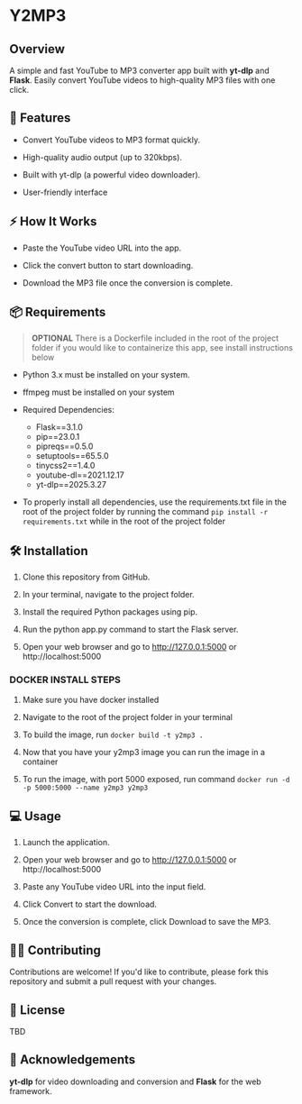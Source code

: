 # Y2MP3

## Overview

A simple and fast YouTube to MP3 converter app built with **yt-dlp** and **Flask**. Easily convert YouTube videos to high-quality MP3 files with one click.

## 🚀 Features

- Convert YouTube videos to MP3 format quickly.

- High-quality audio output (up to 320kbps).

- Built with yt-dlp (a powerful video downloader).

- User-friendly interface 



## ⚡ How It Works

- Paste the YouTube video URL into the app.

- Click the convert button to start downloading.

- Download the MP3 file once the conversion is complete.



## 📦 Requirements

> **OPTIONAL**
> There is a Dockerfile included in the root of the project folder if you would like to containerize this app, see install instructions below

- Python 3.x must be installed on your system.

- ffmpeg must be installed on your system

- Required Dependencies:
    - Flask==3.1.0
    - pip==23.0.1
    - pipreqs==0.5.0
    - setuptools==65.5.0
    - tinycss2==1.4.0
    - youtube-dl==2021.12.17
    - yt-dlp==2025.3.27

- To properly install all dependencies, use the requirements.txt file in the root of the project folder by running the command `pip install -r requirements.txt` while in the root of the project folder

## 🛠 Installation

1. Clone this repository from GitHub.

1. In your terminal, navigate to the project folder.

1. Install the required Python packages using pip.

1. Run the python app.py command to start the Flask server.

1. Open your web browser and go to http://127.0.0.1:5000 or http://localhost:5000


### DOCKER INSTALL STEPS

1. Make sure you have docker installed 

1. Navigate to the root of the project folder in your terminal

1. To build the image, run `docker build -t y2mp3 .`

1. Now that you have your y2mp3 image you can run the image in a container

1. To run the image, with port 5000 exposed, run command `docker run -d -p 5000:5000 --name y2mp3 y2mp3`



## 💻 Usage

1. Launch the application.

1. Open your web browser and go to http://127.0.0.1:5000 or http://localhost:5000

1. Paste any YouTube video URL into the input field.

1. Click Convert to start the download.

1. Once the conversion is complete, click Download to save the MP3.



## 🧑‍💻 Contributing

Contributions are welcome! If you'd like to contribute, please fork this repository and submit a pull request with your changes.

## 📄 License

TBD

## 📝 Acknowledgements

**yt-dlp** for video downloading and conversion and **Flask** for the web framework.

